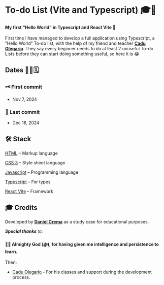# To-do List (Vite and Typescript) 🎓🚀
#### My first "Hello World" in Typescript and React Vite 🎉

First time I have managed to develop a full application using Typescript, a "Hello World" To-do list, with the help of my friend and teacher [**Cadu Olegario**](https://github.com/CaduOlegario).
They say every beginner needs to do at least 2 unuseful To-do Lists before they can start doing something useful, so here it is 😂

## Dates 👨‍💻🗓️
### 🗝️ First commit
- Nov 7, 2024
### 🔐 Last commit
- Dec 18, 2024

## 🛠️ Stack
[HTML](https://html.spec.whatwg.org/multipage/) – Markup language

[CSS 3](https://www.python.org) – Style sheet language

[Javascript](https://ecma-international.org/publications-and-standards/standards/ecma-262/) – Programming language

[Typescript](https://www.typescriptlang.org/) – For types

[React Vite](https://vite.dev/) – Framework

## 🎓 Credits
Developed by [**Daniel Crema**](https://github.com/DanielCrema) as a study case for educational purposes.

***Special thanks*** to:
#### 🕋🤲 **Almighty God** (ﷻ), for having given me intelligence and persistence to learn.

Then:
- [Cadu Olegario](https://github.com/CaduOlegario) - For his classes and support during the development process.